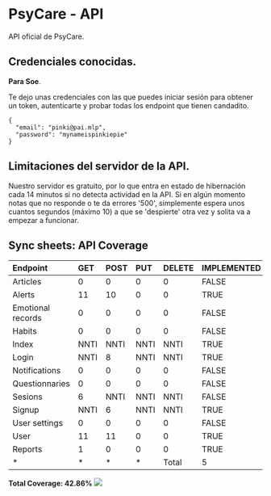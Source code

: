 # PsyCare - API

API oficial de PsyCare.

## Credenciales conocidas.

**Para Soe**.

Te dejo unas credenciales con las que puedes iniciar sesión para obtener un token, autenticarte y probar todas los endpoint que tienen candadito.

```
{
  "email": "pinki@pai.mlp",
  "password": "mynameispinkiepie"
}
```

## Limitaciones del servidor de la API.

Nuestro servidor es gratuito, por lo que entra en estado de hibernación cada 14 minutos si no detecta actividad en la API. Si en algún momento notas que no responde o te da errores '500', simplemente espera unos cuantos segundos (máximo 10) a que se 'despierte' otra vez y solita va a empezar a funcionar.

## Sync sheets: API Coverage
<!-- START_TABLE -->
| Endpoint          | GET   | POST   | PUT   | DELETE   | IMPLEMENTED   |   PASSING |
|:------------------|:------|:-------|:------|:---------|:--------------|----------:|
| Articles          | 0     | 0      | 0     | 0        | FALSE         |         0 |
| Alerts            | 11    | 10     | 0     | 0        | TRUE          |        21 |
| Emotional records | 0     | 0      | 0     | 0        | FALSE         |         0 |
| Habits            | 0     | 0      | 0     | 0        | FALSE         |         0 |
| Index             | NNTI  | NNTI   | NNTI  | NNTI     | TRUE          |         0 |
| Login             | NNTI  | 8      | NNTI  | NNTI     | TRUE          |         8 |
| Notifications     | 0     | 0      | 0     | 0        | FALSE         |         0 |
| Questionnaries    | 0     | 0      | 0     | 0        | FALSE         |         0 |
| Sesions           | 6     | NNTI   | NNTI  | NNTI     | FALSE         |         6 |
| Signup            | NNTI  | 6      | NNTI  | NNTI     | TRUE          |         6 |
| User settings     | 0     | 0      | 0     | 0        | FALSE         |         0 |
| User              | 11    | 11     | 0     | 0        | TRUE          |        22 |
| Reports           | 1     | 0      | 0     | 0        | TRUE          |       nan |
| *                 | *     | *      | *     | Total    | 5             |        63 |

**Total Coverage: 42.86%**
![](https://geps.dev/progress/42)<!-- END_TABLE -->
